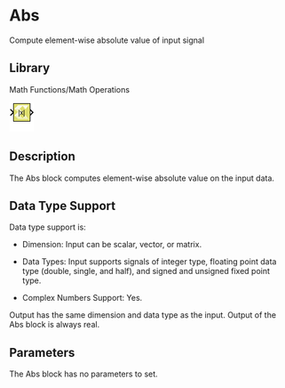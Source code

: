 # Abs

Compute element-wise absolute value of input signal

## Library

Math Functions/Math Operations

![](./Images/block.png)

## Description

The Abs block computes element-wise absolute value on the input data.

## Data Type Support

Data type support is:

- Dimension: Input can be scalar, vector, or matrix.

- Data Types: Input supports signals of integer type, floating point
  data type (double, single, and half), and signed and unsigned fixed
  point type.

- Complex Numbers Support: Yes.

Output has the same dimension and data type as the input. Output of the
Abs block is always real.

## Parameters

The Abs block has no parameters to set.

